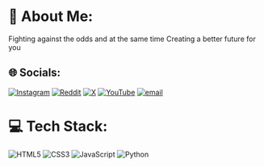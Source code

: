 # 💫 About Me:
Fighting against the odds and at the same time Creating a better future for you


## 🌐 Socials:
[![Instagram](https://img.shields.io/badge/Instagram-%23E4405F.svg?logo=Instagram&logoColor=white)](https://instagram.com/Itsharshitgoat) [![Reddit](https://img.shields.io/badge/Reddit-%23FF4500.svg?logo=Reddit&logoColor=white)](https://reddit.com/user/Itsharshitgoat) [![X](https://img.shields.io/badge/X-black.svg?logo=X&logoColor=white)](https://x.com/Itsharshitgoat) [![YouTube](https://img.shields.io/badge/YouTube-%23FF0000.svg?logo=YouTube&logoColor=white)](https://youtube.com/@Itsharshitgoat) [![email](https://img.shields.io/badge/Email-D14836?logo=gmail&logoColor=white)](mailto:Itsharshitgoat@gmail.com) 

# 💻 Tech Stack:
![HTML5](https://img.shields.io/badge/html5-%23E34F26.svg?style=plastic&logo=html5&logoColor=white) ![CSS3](https://img.shields.io/badge/css3-%231572B6.svg?style=plastic&logo=css3&logoColor=white) ![JavaScript](https://img.shields.io/badge/javascript-%23323330.svg?style=plastic&logo=javascript&logoColor=%23F7DF1E) ![Python](https://img.shields.io/badge/python-3670A0?style=plastic&logo=python&logoColor=ffdd54)
